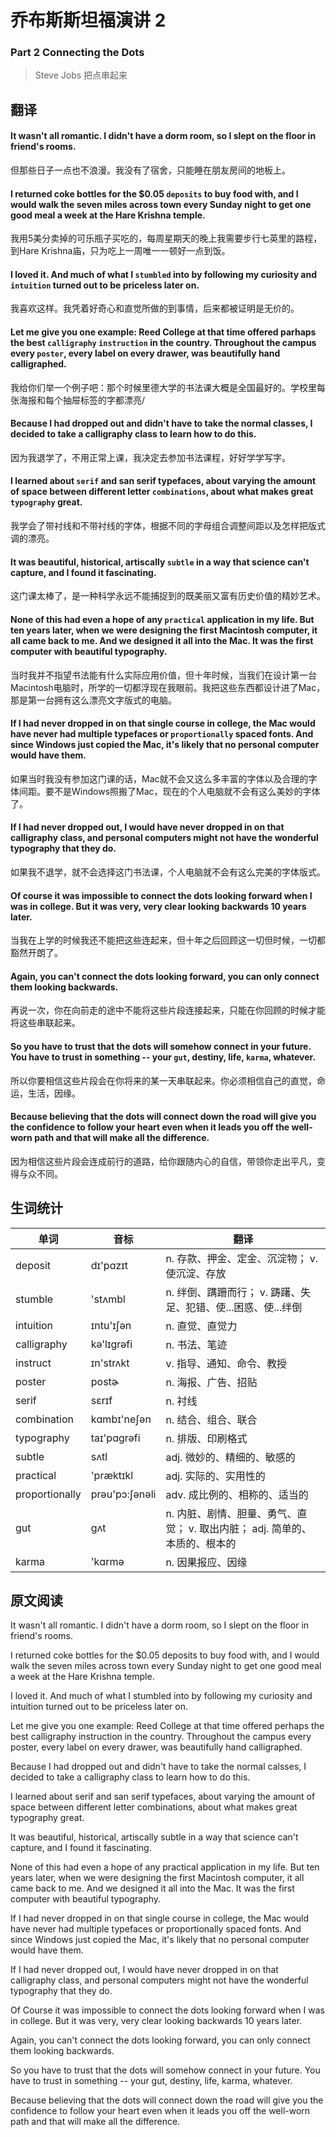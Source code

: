 # 乔布斯斯坦福演讲 2
### Part 2 Connecting the Dots
>Steve Jobs 把点串起来

## 翻译
#### It wasn't all romantic. I didn't have a dorm room, so I slept on the floor in friend's rooms.
但那些日子一点也不浪漫。我没有了宿舍，只能睡在朋友房间的地板上。
#### I returned coke bottles for the $0.05 `deposits` to buy food with, and I would walk the seven miles across town every Sunday night to get one good meal a week at the Hare Krishna temple.
我用5美分卖掉的可乐瓶子买吃的，每周星期天的晚上我需要步行七英里的路程，到Hare Krishna庙，只为吃上一周唯一一顿好一点到饭。
#### I loved it. And much of what I `stumbled` into by following my curiosity and `intuition` turned out to be priceless later on.
我喜欢这样。我凭着好奇心和直觉所做的到事情，后来都被证明是无价的。
#### Let me give you one example: Reed College at that time offered parhaps the best `calligraphy` `instruction` in the country. Throughout the campus every `poster`, every label on every drawer, was beautifully hand calligraphed.
我给你们举一个例子吧：那个时候里德大学的书法课大概是全国最好的。学校里每张海报和每个抽屉标签的字都漂亮/
#### Because I had dropped out and didn't have to take the normal classes, I decided to take a calligraphy class to learn how to do this.
因为我退学了，不用正常上课，我决定去参加书法课程，好好学学写字。
#### I learned about `serif` and san serif typefaces, about varying the amount of space between different letter `combinations`, about what makes great `typography` great.
我学会了带衬线和不带衬线的字体，根据不同的字母组合调整间距以及怎样把版式调的漂亮。
#### It was beautiful, historical, artiscally `subtle` in a way that science can't capture, and I found it fascinating.
这门课太棒了，是一种科学永远不能捕捉到的既美丽又富有历史价值的精妙艺术。
#### None of this had even a hope of any `practical` application in my life. But ten years later, when we were designing the first Macintosh computer, it all came back to me. And we designed it all into the Mac. It was the first computer with beautiful typography.
当时我并不指望书法能有什么实际应用价值，但十年时候，当我们在设计第一台Macintosh电脑时，所学的一切都浮现在我眼前。我把这些东西都设计进了Mac，那是第一台拥有这么漂亮文字版式的电脑。
#### If I had never dropped in on that single course in college, the Mac would have never had multiple typefaces or `proportionally` spaced fonts. And since Windows just copied the Mac, it's likely that no personal computer would have them.
如果当时我没有参加这门课的话，Mac就不会又这么多丰富的字体以及合理的字体间距。要不是Windows照搬了Mac，现在的个人电脑就不会有这么美妙的字体了。
#### If I had never dropped out, I would have never dropped in on that calligraphy class, and personal computers might not have the wonderful typography that they do.
如果我不退学，就不会选择这门书法课，个人电脑就不会有这么完美的字体版式。
#### Of course it was impossible to connect the dots looking forward when I was in college. But it was very, very clear looking backwards 10 years later.
当我在上学的时候我还不能把这些连起来，但十年之后回顾这一切但时候，一切都豁然开朗了。
#### Again, you can't connect the dots looking forward, you can only connect them looking backwards.
再说一次，你在向前走的途中不能将这些片段连接起来，只能在你回顾的时候才能将这些串联起来。
#### So you have to trust that the dots will somehow connect in your future. You have to trust in something -- your `gut`, destiny, life, `karma`, whatever.
所以你要相信这些片段会在你将来的某一天串联起来。你必须相信自己的直觉，命运，生活，因缘。
#### Because believing that the dots will connect down the road will give you the confidence to follow your heart even when it leads you off the well-worn path and that will make all the difference.
因为相信这些片段会连成前行的道路，给你跟随内心的自信，带领你走出平凡，变得与众不同。

## 生词统计
| 单词 | 音标 | 翻译 |
|-|-|-|
| deposit | dɪ'pɑzɪt | n. 存款、押金、定金、沉淀物； v. 使沉淀、存放 |
| stumble | 'stʌmbl | n. 绊倒、蹒跚而行； v. 踌躇、失足、犯错、使...困惑、使...绊倒 |
| intuition | ɪntu'ɪʃən | n. 直觉、直觉力 |
| calligraphy | kə'lɪɡrəfi | n. 书法、笔迹 |
| instruct | ɪn'strʌkt | v. 指导、通知、命令、教授 |
| poster | postɚ | n. 海报、广告、招贴 |
| serif | sɛrɪf | n. 衬线 |
| combination | kɑmbɪ'neʃən | n. 结合、组合、联合 |
| typography | taɪ'pɑgrəfi | n. 排版、印刷格式 |
| subtle | sʌtl | adj. 微妙的、精细的、敏感的 |
| practical | 'præktɪkl | adj. 实际的、实用性的 |
| proportionally | prəu'pɔ:ʃənəli | adv. 成比例的、相称的、适当的 |
| gut | ɡʌt | n. 内脏、剧情、胆量、勇气、直觉； v. 取出内脏； adj. 简单的、本质的、根本的 |
| karma | 'kɑrmə | n. 因果报应、因缘 |

## 原文阅读
It wasn't all romantic. I didn't have a dorm room, so I slept on the floor in friend's rooms.

I returned coke bottles for the $0.05 deposits to buy food with, and I would walk the seven miles across town every Sunday night to get one good meal a week at the Hare Krishna temple.

I loved it. And much of what I stumbled into by following my curiosity and intuition turned out to be priceless later on.

Let me give you one example: Reed College at that time offered perhaps the best calligraphy instruction in the country. Throughout the campus every poster, every label on every drawer, was beautifully hand calligraphed.

Because I had dropped out and didn't have to take the normal calsses, I decided to take a calligraphy class to learn how to do this.

I learned about serif and san serif typefaces, about varying the amount of space between different letter combinations, about what makes great typography great.

It was beautiful, historical, artiscally subtle in a way that science can't capture, and I found it fascinating.

None of this had even a hope of any practical application in my life. But ten years later, when we were designing the first Macintosh computer, it all came back to me. And we designed it all into the Mac. It was the first computer with beautiful typography.

If I had never dropped in on that single course in college, the Mac would have never had multiple typefaces or proportionally spaced fonts. And since Windows just copied the Mac, it's likely that no personal computer would have them.

If I had never dropped out, I would have never dropped in on that calligraphy class, and personal computers might not have the wonderful typography that they do.

Of Course it was impossible to connect the dots looking forward when I was in college. But it was very, very clear looking backwards 10 years later.

Again, you can't connect the dots looking forward, you can only connect them looking backwards.

So you have to trust that the dots will somehow connect in your future. You have to trust in something -- your gut, destiny, life, karma, whatever.

Because believing that the dots will connect down the road will give you the confidence to follow your heart even when it leads you off the well-worn path and that will make all the difference.